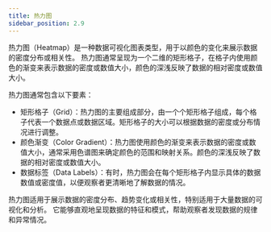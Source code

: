 ```yaml
---
title: 热力图
sidebar_position: 2.9
---
```


热力图（Heatmap）是一种数据可视化图表类型，用于以颜色的变化来展示数据的密度分布或相关性。
热力图通常呈现为一个二维的矩形格子，在格子内使用颜色的渐变来表示数据的密度或数值大小，颜色的深浅反映了数据的相对密度或数值大小。

热力图通常包含以下要素：

- 矩形格子（Grid）：热力图的主要组成部分，由一个个矩形格子组成，每个格子代表一个数据点或数据区域。矩形格子的大小可以根据数据的密度或分布情况进行调整。
- 颜色渐变（Color Gradient）：热力图使用颜色的渐变来表示数据的密度或数值大小，通常采用色谱图来确定颜色的范围和映射关系。颜色的深浅反映了数据的相对密度或数值大小。
- 数据标签（Data Labels）：有时，热力图会在每个矩形格子内显示具体的数据数值或密度值，以便观察者更清晰地了解数据的情况。

热力图适用于展示数据的密度分布、趋势变化或相关性，特别适用于大量数据的可视化和分析。
它能够直观地呈现数据的特征和模式，帮助观察者发现数据的规律和异常情况。
